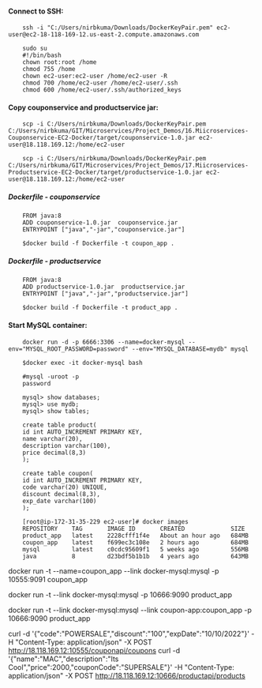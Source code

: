 #### Connect to SSH:
		ssh -i "C:/Users/nirbkuma/Downloads/DockerKeyPair.pem" ec2-user@ec2-18-118-169-12.us-east-2.compute.amazonaws.com

		sudo su
		#!/bin/bash
		chown root:root /home
		chmod 755 /home
		chown ec2-user:ec2-user /home/ec2-user -R
		chmod 700 /home/ec2-user /home/ec2-user/.ssh
		chmod 600 /home/ec2-user/.ssh/authorized_keys

#### Copy couponservice and productservice jar:
		scp -i C:/Users/nirbkuma/Downloads/DockerKeyPair.pem C:/Users/nirbkuma/GIT/Microservices/Project_Demos/16.Miicroservices-Couponservice-EC2-Docker/target/couponservice-1.0.jar ec2-user@18.118.169.12:/home/ec2-user

		scp -i C:/Users/nirbkuma/Downloads/DockerKeyPair.pem C:/Users/nirbkuma/GIT/Microservices/Project_Demos/17.Miicroservices-Productservice-EC2-Docker/target/productservice-1.0.jar ec2-user@18.118.169.12:/home/ec2-user

##### Dockerfile - couponservice
		FROM java:8
		ADD couponservice-1.0.jar  couponservice.jar
		ENTRYPOINT ["java","-jar","couponservice.jar"]

		$docker build -f Dockerfile -t coupon_app .

##### Dockerfile - productservice
		FROM java:8
		ADD productservice-1.0.jar  productservice.jar
		ENTRYPOINT ["java","-jar","productservice.jar"]

		$docker build -f Dockerfile -t product_app .

#### Start MySQL container:
		docker run -d -p 6666:3306 --name=docker-mysql --env="MYSQL_ROOT_PASSWORD=password" --env="MYSQL_DATABASE=mydb" mysql

		$docker exec -it docker-mysql bash

		#mysql -uroot -p
		password

		mysql> show databases;
		mysql> use mydb;
		mysql> show tables;

		create table product(
		id int AUTO_INCREMENT PRIMARY KEY,
		name varchar(20),
		description varchar(100),
		price decimal(8,3) 
		);

		create table coupon(
		id int AUTO_INCREMENT PRIMARY KEY,
		code varchar(20) UNIQUE,
		discount decimal(8,3),
		exp_date varchar(100) 
		);

		[root@ip-172-31-35-229 ec2-user]# docker images
		REPOSITORY    TAG       IMAGE ID       CREATED             SIZE
		product_app   latest    2228cfff1f4e   About an hour ago   684MB
		coupon_app    latest    f699ec3c108e   2 hours ago         684MB
		mysql         latest    c0cdc95609f1   5 weeks ago         556MB
		java          8         d23bdf5b1b1b   4 years ago         643MB



docker run -t --name=coupon_app --link docker-mysql:mysql -p 10555:9091 coupon_app

docker run -t --link docker-mysql:mysql -p 10666:9090 product_app

docker run -t --link docker-mysql:mysql --link coupon-app:coupon_app -p 10666:9090 product_app


curl -d '{"code":"POWERSALE","discount":"100","expDate":"10/10/2022"}' -H "Content-Type: application/json" -X POST http://18.118.169.12:10555/couponapi/coupons
curl -d '{"name":"MAC","description":"Its Cool","price":2000,"couponCode":"SUPERSALE"}' -H "Content-Type: application/json" -X POST http://18.118.169.12:10666/productapi/products
